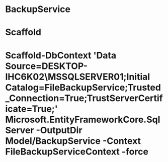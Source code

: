# BackupService
# Scaffold
# Scaffold-DbContext 'Data Source=DESKTOP-IHC6K02\MSSQLSERVER01;Initial Catalog=FileBackupService;Trusted_Connection=True;TrustServerCertificate=True;' Microsoft.EntityFrameworkCore.SqlServer -OutputDir Model/BackupService -Context FileBackupServiceContext -force

